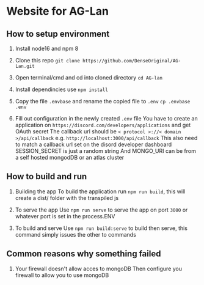 # Website for AG-Lan

## How to setup environment

1. Install node16 and npm 8

2. Clone this repo
  `git clone https://github.com/DenseOriginal/AG-Lan.git`

3. Open terminal/cmd and cd into cloned directory
  `cd AG-lan`

4. Install dependincies
  use `npm install`

5. Copy the file `.envbase` and rename the copied file to `.env`
  `cp .envbase .env`

6. Fill out configuration in the newly created `.env` file
  You have to create an application on `https://discord.com/developers/applications` and get OAuth secret
  The callback url should be `< protocol >://< domain >/api/callback` e.g. `http://localhost:3000/api/callback`
  This also need to match a callback url set on the disord developer dashboard
  SESSION_SECRET is just a random string
  And MONGO_URI can be from a self hosted mongodDB or an atlas cluster

## How to build and run

1. Building the app
  To build the application run `npm run build`, this will create a dist/ folder with the transpiled js

2. To serve the app
  Use `npm run serve` to serve the app on port `3000` or whatever port is set in the process.ENV

3. To build and serve
  Use `npm run build:serve` to build then serve, this command simply issues the other to commands

## Common reasons why something failed

1. Your firewall doesn't allow acces to mongoDB
  Then configure you firewall to allow you to use mongoDB
